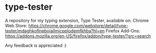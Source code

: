 # type-tester
A repository for my typing extension, Type Tester, available on:
Chrome Web Store: https://chrome.google.com/webstore/detail/type-tester/mdaghkoflnebojailmicpplodemfkhba?hl=en
Firefox Add-Ons: https://addons.mozilla.org/en-US/firefox/addon/type-tester/?src=search

Any feedback is appreciated :)
